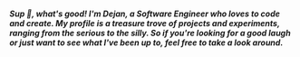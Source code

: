 ##### Sup 👋, what's good! I'm Dejan, a Software Engineer who loves to code and create. My profile is a treasure trove of projects and experiments, ranging from the serious to the silly. So if you're looking for a good laugh or just want to see what I've been up to, feel free to take a look around.
